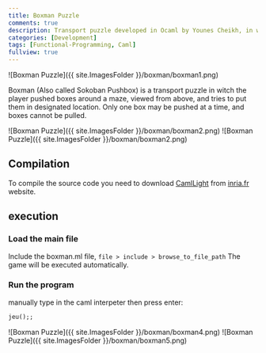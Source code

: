 ```yaml
---
title: Boxman Puzzle
comments: true
description: Transport puzzle developed in Ocaml by Younes Cheikh, in witch the player pushed boxes around a maze, viewed from above, and tries to put them in designated location.
categories: [Development]
tags: [Functional-Programming, Caml]
fullview: true
---
```


![Boxman Puzzle]({{ site.ImagesFolder }}/boxman/boxman1.png) 

Boxman (Also called Sokoban Pushbox) is a transport puzzle in witch the player pushed boxes around a maze, viewed from above, and tries to put them in designated location. Only one box may be pushed at a time, and boxes cannot be pulled.

![Boxman Puzzle]({{ site.ImagesFolder }}/boxman/boxman2.png)
![Boxman Puzzle]({{ site.ImagesFolder }}/boxman/boxman2.png)

## Compilation
To compile the source code you need to download [CamlLight][1] from [inria.fr][2] website.

## execution

### Load the main file

Include the boxman.ml file, 
```file > include > browse_to_file_path``` The game will be executed automatically.

### Run the program
manually type in the caml interpeter then press enter:

```ocaml
jeu();; 
````

![Boxman Puzzle]({{ site.ImagesFolder }}/boxman/boxman4.png)
![Boxman Puzzle]({{ site.ImagesFolder }}/boxman/boxman5.png)

[1]: http://caml.inria.fr/pub/distrib/caml-light-0.74//cl74win.exe "camllight"
[2]: http://caml.inria.fr "Inria"
